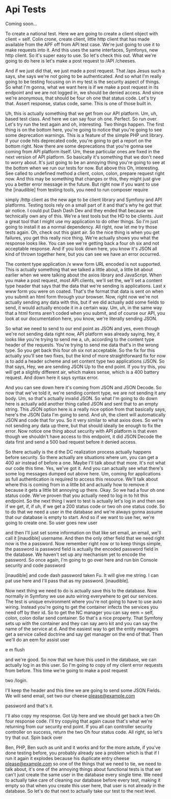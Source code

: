 # Api Tests

Coming soon...

To create a national test. Here we are going to create a client object with client =
self. Colin crone, create client, little http client that has made available from the
APF off from API test case. We're just going to use it to make requests into it. And
this uses the same interfaces, Symfonys, new http client. So it's super easy to use.
So let's check this out. What we're going to do here is let's make a post request to
/API /cheeses.

And if we just did that, we just made a post request. That /aps Jesus such a says,
she says we're not going to be authenticated. And so what I'm really going to be
testing focusing on in my test is the security aspect of things. So what I'm gonna,
what we want here is if we make a post request in its endpoint and we are not logged
in, we should be denied access. And since we're anonymous, that should be four oh one
that status code. Let's try that. Assert response, status code, same. This is one of
those built in.

Uh, this is actually something that we get from our API platform. Um, uh, based test
class. And here we can say four oh one. Perfect. So run over. Let's try run the test
again and oh, interesting. Two things happen. The first thing is on the bottom here,
you're going to notice that you're going to see some deprecation warnings. This is a
feature of the simple PHP unit library. If your code hits deprecated code, you're
going to get a report on the bottom right. Now there are some deprecations that
you're gonna see coming from API platform itself. Um, these particular ones are fixed
in the next version of API platform. So basically it's something that we don't need
to worry about. It's just going to be an annoying thing you're going to see at the
bottom when we run our tests for now. But above this Oh, interesting. See called to
undefined method a client, colon, colon, prepare request right now. And this may be
something that changes or this, they might just give you a better error message in
the future. But right now if you want to use the [inaudible] from testing tools, you
need to run composer require

simply /http client as the new age to be client library and Symfony and API
platforms. Testing tools rely on a small part of it and that's why he got that air
notice. I could put Dash Dash Dev and they ended that because we technically own any
of this. We're a test tools but the HD to be clients. Just a great tool that I might
use my application to do other things. So I'm just going to install it as a normal
dependency. All right, now let me try those tests again. Oh, check out this giant
air. So the nice thing is when you get failures, you get this really nice thing.
We're actually shows you what the response looks like. You can see we're getting back
a four oh six and not acceptable response. And if you look down here, you know it's
JSON all kind of thrown together here, but you can see we have an error occurred.

The content type application /x www form URL encoded is not supported. This is
actually something that we talked a little about, a little bit about earlier when we
were talking about the axios library and JavaScript. When you make a post request,
most API clients, we'll set the, we'll set a content type header that says that the
data that we're sending is applications. Last x www form you were on coated. That's
the format that data is sent on when you submit an html form through your browser.
Now, right now we're not actually sending any data with this, but if we did actually
add some fields to send, it would actually encode it in a certain way. Um, uh, in the
same way that a html forms aren't coded when you submit, and of course our API, you
look at our documentation here, you know, we're literally sending JSON.

So what we need to send to our end point as JSON and yes, even though we're not
sending data right now, API platform was already saying, hey, it looks like you're
trying to send me a, uh, according to the content type header of the requests. You're
trying to send me data that's in the wrong type. So you get back this four oh six not
acceptable. So the fix for this actually you'll see two fixes, but the kind of more
straightforward fix for now is to add a header scheme and set content type two
applications /JSON. So that says, Hey, we are sending JSON Up to the end point. If
you try this, you will get a slightly different air, which makes sense, which is a
400 battery request. And down here it says syntax error.

And you can see down here it's coming from JSON and JSON Decode. So now that we've
told it, we're sending content type, we are not sending it any body. Um, so that's
actually invalid JSON. So what I'm going to do down here is actually add another
thing called JSON and sent that to an empty string. This JSON option here is a really
nice option from that basically says, here's the JSON Data I'm going to send. And uh,
the client will automatically JSON and code that for you. So it very similar to what
axios does. So we're not sending any data up there, but that should ideally be enough
to fix the error. Now notice one thing about security with API platform is that even
though we shouldn't have access to this endpoint, it did JSON Decode the data first
and send a 500 bad request before it denied access.

So there actually is the d the DC realization process actually happens before
security. So there actually are situations where um, you can get a 400 air instead of
before a one. Maybe I'll talk about that more. It's not what our code this time. Yes,
we've got it. And you can actually see what there's some log messages dumped out
above here. Um, coming for applications as full authentication is required to access
this resource. We'll talk about where this is coming from in a little bit and
actually how to remove it because it gets a little bit annoying up there. Okay. So we
had a four oh one status code. We've proven that you actually need to log in to hit
this endpoint. So the next thing I want to test is actually let's log in and then see
if we get, if, if uh, if we get a 200 status code or two oh one status code. So to do
that we need a user in the database and we're always gonna assume that our database
is empty to start. And so if we want to use her, we're going to create one. So user
goes new user

and then I'll just set some information on that like set email, an email, we'll call
it [inaudible] username. And then the only other field that we need right now is the
a password. Now remember right now or to keep things simple, the password is password
field is actually the encoded password field in the database. We haven't set up any
mechanism yet to encode the password. So once again, I'm going to go over here and
run bin Console security and code password

[inaudible] and code dash password taken Fu. It will give me string. I can pat use
here and I'll pass that as my password. [inaudible].

Now next thing we need to do is actually save this to the database. Now normally in
Symfony we use auto wiring everywhere to get our services. The test is unique
environment where you're not going to have to use auto wiring. Instead you're going
to get the container infects the services you need off by their id. So to get the NC
manager you can say eem = self, colon, colon dollar send container. So that's a nice
property. That Symfony sets up with the container and they can say aero kit and you
can say the name of the service at d. And the easiest way to get the entity managers
get a service called doctrine and say get manager on the end of that. Then we'll do
an eem for assist user

e m flush

and we're good. So now that we have this used in the database, we can actually log in
as this user. So I'm going to copy of my client error requests from before. This time
we're going to make a post request

two /login.

I'll keep the header and this time we are going to send some JSON Fields. We will
send email, set two our cheese please@example.com

password and that's it.

I'll also copy my response. Got Up here and we should get back a two Oh four response
code. I'll try copying that again cause that's what we're returning from our security
end point. If you all can controller security controller on success, return the two
Oh four status code. All right, so let's try that out. Spin back over

Ben, PHP, Ben such as unit and it works and for the more astute, if you've done
testing before, you probably already see a problem which is that if I run it again it
explodes because his duplicate entry cheese please@example.com so one of the things
that we need to tie, we need to talk about, it's one of the annoying things about
functional tests is that we can't just create the same user in the database every
single time. We need to actually take care of cleaning our database before every
test, making it empty so that when you create this user here, that user is not
already in the database. So let's do that next to actually take our test to the next
level.
